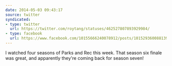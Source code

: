 ```yaml
---
date: 2014-05-03 09:43:17
source: twitter
syndicated:
- type: twitter
  url: https://twitter.com/roytang/statuses/462527807893929984/
- type: facebook
  url: https://www.facebook.com/10155666240078912/posts/10152936008813912
---
```


I watched four seasons of Parks and Rec this week. That season six finale was great, and apparently they're coming back for season seven!